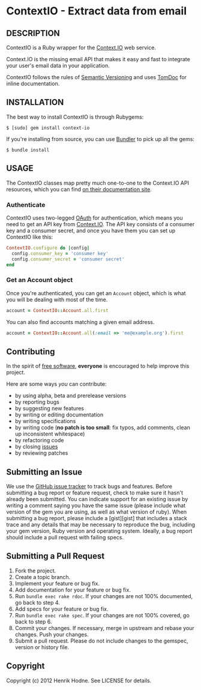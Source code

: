 ContextIO - Extract data from email
===================================

## DESCRIPTION

ContextIO is a Ruby wrapper for the [Context.IO][contextio] web service.

Context.IO is the missing email API that makes it easy and fast
to integrate your user's email data in your application.

ContextIO follows the rules of [Semantic Versioning][semver] and uses
[TomDoc][tomdoc] for inline documentation.

[contextio]: http://context.io
[semver]: http://semver.org
[tomdoc]: http://tomdoc.org


## INSTALLATION

The best way to install ContextIO is through Rubygems:

    $ [sudo] gem install context-io

If you're installing from source, you can use [Bundler][bundler] to pick up all
the gems:

    $ bundle install

[bundler]: http://gembundler.org

## USAGE

The ContextIO classes map pretty much one-to-one to the Context.IO API
resources, which you can find [on their documentation site][contextiodocs].

[contextiodocs]: http://context.io/docs/2.0

### Authenticate

ContextIO uses two-legged [OAuth][oauth] for authentication, which means you
need to get an API key from [Context.IO][contextio]. The API key consists of a
consumer key and a consumer secret, and once you have them you can set up
ContextIO like this:

```ruby
ContextIO.configure do |config|
  config.consumer_key = 'consumer key'
  config.consumer_secret = 'consumer secret'
end
```

[oauth]: http://oauth.net/

### Get an Account object

Once you're authenticated, you can get an `Account` object, which is what you
will be dealing with most of the time.

```ruby
account = ContextIO::Account.all.first
```

You can also find accounts matching a given email address.

```ruby
account = ContextIO::Account.all(:email => 'me@example.org').first
```

Contributing
------------

In the spirit of [free software][free-sw], **everyone** is encouraged to help
improve this project.

Here are some ways *you* can contribute:

* by using alpha, beta and prerelease versions
* by reporting bugs
* by suggesting new features
* by writing or editing documentation
* by writing specifications
* by writing code (**no patch is too small**: fix typos, add comments, clean up
  inconsistent whitespace)
* by refactoring code
* by closing [issues][issues]
* by reviewing patches

Submitting an Issue
-------------------

We use the [GitHub issue tracker][issues] to track bugs and features. Before
submitting a bug report or feature request, check to make sure it hasn't
already been submitted. You can indicate support for an existing issue by
writing a comment saying you have the same issue (please include what version
of the gem you are using, as well as what version of ruby). When submitting a
bug report, please include a [gist][gist] that includes a stack trace and any
details that may be necessary to reproduce the bug, including your gem version,
Ruby version and operating system. Ideally, a bug report should include a pull
request with failing specs.

Submitting a Pull Request
-------------------------

1. Fork the project.
2. Create a topic branch.
3. Implement your feature or bug fix.
4. Add documentation for your feature or bug fix.
5. Run `bundle exec rake rdoc`. If your changes are not 100% documented, go
   back to step 4.
6. Add specs for your feature or bug fix.
7. Run `bundle exec rake spec`. If your changes are not 100% covered, go back
   to step 6.
8. Commit your changes. If necessary, merge in upstream and rebase your
   changes. Push your changes.
9. Submit a pull request. Please do not include changes to the gemspec,
   version or history file.

[free-sw]: http://www.gnu.org/philosophy/free-sw.html
[issues]: https://github.com/dvyjones/context-io/issues


Copyright
---------

Copyright (c) 2012 Henrik Hodne. See LICENSE for details.
